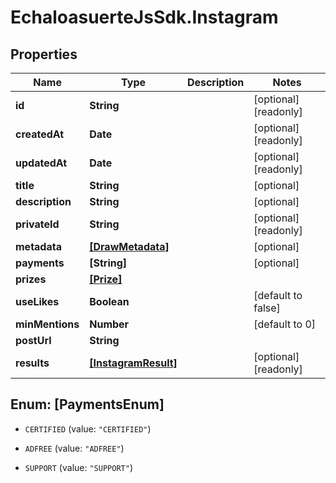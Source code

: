 # EchaloasuerteJsSdk.Instagram

## Properties

Name | Type | Description | Notes
------------ | ------------- | ------------- | -------------
**id** | **String** |  | [optional] [readonly] 
**createdAt** | **Date** |  | [optional] [readonly] 
**updatedAt** | **Date** |  | [optional] [readonly] 
**title** | **String** |  | [optional] 
**description** | **String** |  | [optional] 
**privateId** | **String** |  | [optional] [readonly] 
**metadata** | [**[DrawMetadata]**](DrawMetadata.md) |  | [optional] 
**payments** | **[String]** |  | [optional] 
**prizes** | [**[Prize]**](Prize.md) |  | 
**useLikes** | **Boolean** |  | [default to false]
**minMentions** | **Number** |  | [default to 0]
**postUrl** | **String** |  | 
**results** | [**[InstagramResult]**](InstagramResult.md) |  | [optional] [readonly] 



## Enum: [PaymentsEnum]


* `CERTIFIED` (value: `"CERTIFIED"`)

* `ADFREE` (value: `"ADFREE"`)

* `SUPPORT` (value: `"SUPPORT"`)




